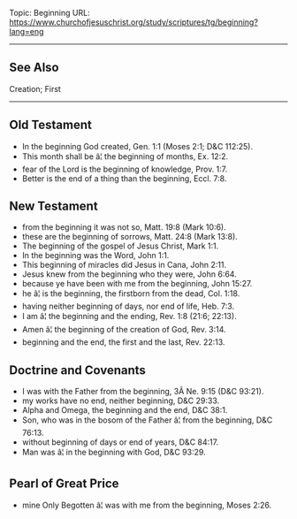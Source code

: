 Topic: Beginning
URL: https://www.churchofjesuschrist.org/study/scriptures/tg/beginning?lang=eng

---

## See Also

Creation; First

---

## Old Testament

- In the beginning God created, Gen. 1:1 (Moses 2:1; D&C 112:25).
- This month shall be â¦ the beginning of months, Ex. 12:2.
- fear of the Lord is the beginning of knowledge, Prov. 1:7.
- Better is the end of a thing than the beginning, Eccl. 7:8.

## New Testament

- from the beginning it was not so, Matt. 19:8 (Mark 10:6).
- these are the beginning of sorrows, Matt. 24:8 (Mark 13:8).
- The beginning of the gospel of Jesus Christ, Mark 1:1.
- In the beginning was the Word, John 1:1.
- This beginning of miracles did Jesus in Cana, John 2:11.
- Jesus knew from the beginning who they were, John 6:64.
- because ye have been with me from the beginning, John 15:27.
- he â¦ is the beginning, the firstborn from the dead, Col. 1:18.
- having neither beginning of days, nor end of life, Heb. 7:3.
- I am â¦ the beginning and the ending, Rev. 1:8 (21:6; 22:13).
- Amen â¦ the beginning of the creation of God, Rev. 3:14.
- beginning and the end, the first and the last, Rev. 22:13.

## Doctrine and Covenants

- I was with the Father from the beginning, 3Â Ne. 9:15 (D&C 93:21).
- my works have no end, neither beginning, D&C 29:33.
- Alpha and Omega, the beginning and the end, D&C 38:1.
- Son, who was in the bosom of the Father â¦ from the beginning, D&C 76:13.
- without beginning of days or end of years, D&C 84:17.
- Man was â¦ in the beginning with God, D&C 93:29.

## Pearl of Great Price

- mine Only Begotten â¦ was with me from the beginning, Moses 2:26.

